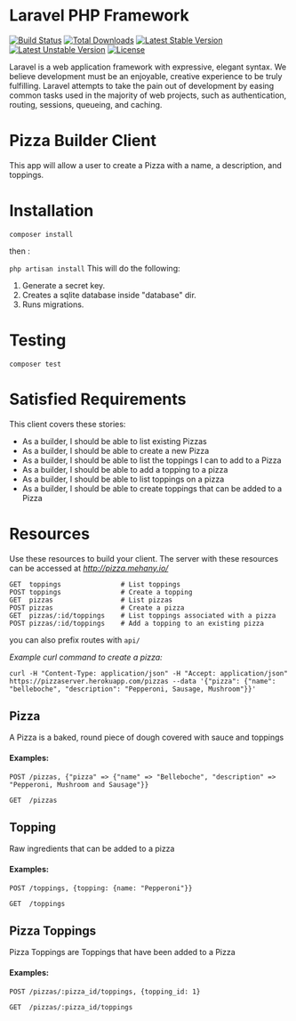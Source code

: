# Laravel PHP Framework

[![Build Status](https://travis-ci.org/laravel/framework.svg)](https://travis-ci.org/laravel/framework)
[![Total Downloads](https://poser.pugx.org/laravel/framework/d/total.svg)](https://packagist.org/packages/laravel/framework)
[![Latest Stable Version](https://poser.pugx.org/laravel/framework/v/stable.svg)](https://packagist.org/packages/laravel/framework)
[![Latest Unstable Version](https://poser.pugx.org/laravel/framework/v/unstable.svg)](https://packagist.org/packages/laravel/framework)
[![License](https://poser.pugx.org/laravel/framework/license.svg)](https://packagist.org/packages/laravel/framework)

Laravel is a web application framework with expressive, elegant syntax. We believe development must be an enjoyable, creative experience to be truly fulfilling. Laravel attempts to take the pain out of development by easing common tasks used in the majority of web projects, such as authentication, routing, sessions, queueing, and caching.

# Pizza Builder Client

This app will allow a user to create a Pizza with a name,
a description, and toppings.

# Installation

``` composer install ```

then :

```php artisan install```
This will do the following:

1. Generate a secret key.
2. Creates a sqlite database inside "database" dir.
3. Runs migrations.


# Testing

``` composer test ```


Satisfied Requirements
============

This client covers these stories:

  * As a builder, I should be able to list existing Pizzas
  * As a builder, I should be able to create a new Pizza
  * As a builder, I should be able to list the toppings I can to add to a Pizza
  * As a builder, I should be able to add a topping to a pizza
  * As a builder, I should be able to list toppings on a pizza
  * As a builder, I should be able to create toppings that can be added to a Pizza

Resources
=========
Use these resources to build your client.  The server with these resources can
be accessed at *http://pizza.mehany.io/*

```
GET  toppings               # List toppings
POST toppings               # Create a topping
GET  pizzas                 # List pizzas
POST pizzas                 # Create a pizza
GET  pizzas/:id/toppings    # List toppings associated with a pizza
POST pizzas/:id/toppings    # Add a topping to an existing pizza
```
you can also prefix routes with ```api/```

*Example curl command to create a pizza:*
```
curl -H "Content-Type: application/json" -H "Accept: application/json" https://pizzaserver.herokuapp.com/pizzas --data '{"pizza": {"name": "belleboche", "description": "Pepperoni, Sausage, Mushroom"}}'
```

Pizza
-----
A Pizza is a baked, round piece of dough covered with sauce and toppings

#### Examples:
```
POST /pizzas, {"pizza" => {"name" => "Belleboche", "description" => "Pepperoni, Mushroom and Sausage"}}
```
```
GET  /pizzas
```

Topping
-------
Raw ingredients that can be added to a pizza

#### Examples:
```
POST /toppings, {topping: {name: "Pepperoni"}}
```
```
GET  /toppings
```

Pizza Toppings
--------------
Pizza Toppings are Toppings that have been added to a Pizza

#### Examples:

```
POST /pizzas/:pizza_id/toppings, {topping_id: 1}
```
```
GET  /pizzas/:pizza_id/toppings
```

